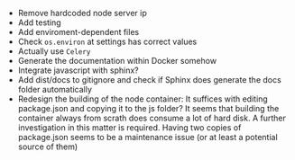 * Remove hardcoded node server ip
* Add testing
* Add enviroment-dependent files
* Check `os.environ` at settings has correct values
* Actually use `Celery`
* Generate the documentation within Docker somehow
* Integrate javascript with sphinx?
* Add dist/docs to gitignore and check if Sphinx does generate the docs folder automatically
* Redesign the building of the node container: It suffices with editing package.json and copying it to the js folder? It seems that building the container always from scrath does consume a lot of hard disk. A further investigation in this matter is required. Having two copies of package.json seems to be a maintenance issue (or at least a potential source of them)
